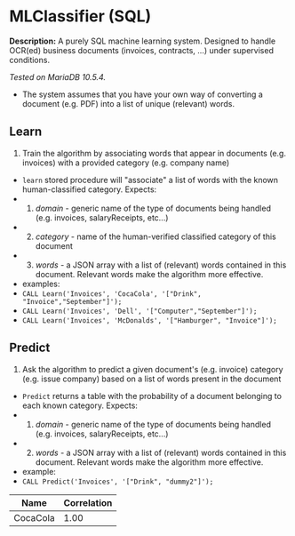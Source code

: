 # MLClassifier (SQL)

**Description:** A purely SQL machine learning system. Designed to handle OCR(ed) business documents (invoices, contracts, ...) under supervised conditions.

*Tested on MariaDB 10.5.4.*

- The system assumes that you have your own way of converting a document (e.g. PDF) into a list of unique (relevant) words.

## Learn 
1. Train the algorithm by associating words that appear in documents (e.g. invoices) with a provided category (e.g. company name)
  - `learn` stored procedure will "associate" a list of words with the known human-classified category. Expects: 
  - 1. *domain* - generic name of the type of documents being handled (e.g. invoices, salaryReceipts, etc...)
  - 2. *category* - name of the human-verified classified category of this document
  - 3. *words* - a JSON array with a list of (relevant) words contained in this document. Relevant words make the algorithm more effective.
  - examples:
  - `CALL Learn('Invoices', 'CocaCola', '["Drink", "Invoice","September"]');`
  - `CALL Learn('Invoices', 'Dell', '["Computer","September"]');`
  - `CALL Learn('Invoices', 'McDonalds', '["Hamburger", "Invoice"]');`
  
## Predict
1. Ask the algorithm to predict a given document's (e.g. invoice) category (e.g. issue company) based on a list of words present in the document
  - `Predict` returns a table with the probability of a document belonging to each known category. Expects:
  - 1. *domain* - generic name of the type of documents being handled (e.g. invoices, salaryReceipts, etc...)
  - 2. *words* - a JSON array with a list of (relevant) words contained in this document. Relevant words make the algorithm more effective.
  - example:
  - `CALL Predict('Invoices', '["Drink", "dummy2"]');`

| Name | Correlation |
| ----------- | ----------- |
| CocaCola | 1.00 |
